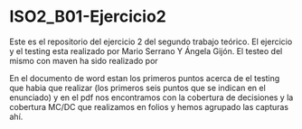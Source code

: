# ISO2_B01-Ejercicio2

Este es el repositorio del ejercicio 2 del segundo trabajo teórico.
El ejercicio y el testing esta realizado por Mario Serrano Y Ángela Gijón.
El testeo del mismo con maven ha sido realizado por 

En el documento de word estan los primeros puntos acerca de el testing que habia que realizar (los primeros seis puntos que se indican en el enunciado) y en el pdf nos encontramos con la cobertura de decisiones y la cobertura MC/DC que realizamos en folios y hemos agrupado las capturas ahí.
